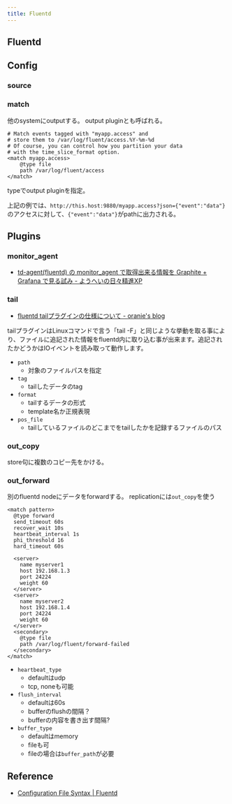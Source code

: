 ```yaml
---
title: Fluentd
---
```


## Fluentd

## Config

### source

### match
他のsystemにoutputする。
output pluginとも呼ばれる。

```
# Match events tagged with "myapp.access" and
# store them to /var/log/fluent/access.%Y-%m-%d
# Of course, you can control how you partition your data
# with the time_slice_format option.
<match myapp.access>
    @type file
    path /var/log/fluent/access
</match>
```

typeでoutput pluginを指定。

上記の例では、`http://this.host:9880/myapp.access?json={"event":"data"}`のアクセスに対して、`{"event":"data"}`がpathに出力される。

## Plugins

### monitor_agent
* [td-agent(fluentd) の monitor_agent で取得出来る情報を Graphite + Grafana で見る試み - ようへいの日々精進XP](http://inokara.hateblo.jp/entry/2014/05/31/081249)


### tail
* [fluentd tailプラグインの仕様について - oranie's blog](http://oranie.hatenablog.com/entry/20121006/1349509523)

tailプラグインはLinuxコマンドで言う「tail -F」と同じような挙動を取る事により、ファイルに追記された情報をfluentd内に取り込む事が出来ます。追記されたかどうかはIOイベントを読み取って動作します。

* `path`
    * 対象のファイルパスを指定
* `tag`
    * tailしたデータのtag
* `format`
    * tailするデータの形式
    * template名か正規表現
* `pos_file`
    * tailしているファイルのどこまでをtailしたかを記録するファイルのパス

### out_copy
store句に複数のコピー先をかける。

### out_forward
別のfluentd nodeにデータをforwardする。
replicationには`out_copy`を使う

```config
<match pattern>
  @type forward
  send_timeout 60s
  recover_wait 10s
  heartbeat_interval 1s
  phi_threshold 16
  hard_timeout 60s

  <server>
    name myserver1
    host 192.168.1.3
    port 24224
    weight 60
  </server>
  <server>
    name myserver2
    host 192.168.1.4
    port 24224
    weight 60
  </server>
  <secondary>
    @type file
    path /var/log/fluent/forward-failed
  </secondary>
</match>
```

* `heartbeat_type`
    * defaultはudp
    * tcp, noneも可能
* `flush_interval`
    * defaultは60s
    * bufferのflushの間隔？
    * bufferの内容を書き出す間隔?
* `buffer_type`
    * defaultはmemory
    * fileも可
    * fileの場合は`buffer_path`が必要

## Reference
* [Configuration File Syntax | Fluentd](http://docs.fluentd.org/v0.12/articles/config-file#1-ldquosourcerdquo-where-all-the-data-come-from)
